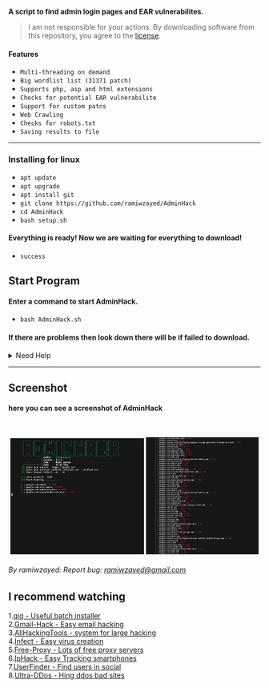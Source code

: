**A script to find admin login pages and EAR vulnerabilites.**

> I am not responsible for your actions.  By downloading software from this repository, you agree to the [license](https://github.com/ramiwzayed/AdminHack/blob/main/LICENSE).

#### Features
* `Multi-threading on demand`
* `Big wordlist list (31371 patch)`
* `Supports php, asp and html extensions`
* `Checks for potential EAR vulnerabilite`
* `Support for custom patns`
* `Web Crawling`
* `Checks for robots.txt`
* `Saving results to file`

---
### Installing for linux

* `apt update`
* `apt upgrade`
* `apt install git`
* `git clone https://github.com/ramiwzayed/AdminHack`
* `cd AdminHack`
* `bash setup.sh`


#### Everything is ready! Now we are waiting for everything to download!
 * `success`

## Start Program
#### Enter a command to start AdminHack.

* `bash AdminHack.sh`

#### If there are problems then look down there will be if failed to download.

<details id="missing-code-coverage">
  <summary>Need Help</summary>

#### Do you need help? Write me on: ramiwzayed@gmail.com 
#### And I will consider your letter and problem!

```bash
Email:
ramiwzayed@gmail.com
```
</details>

---





## Screenshot

#### here you can see a screenshot of AdminHack
<br>
<p align="center">
<img width="53.0%" src="src/IMG_20210809_124540.jpg"/> 
<img width="44.5%" src="src/IMG_20210814_122526.jpg"/>
</p>

###### By ramiwzayed: Report bug: ramiwzayed@gmail.com

## I recommend watching

1.<a href="https://github.com/ramiwzayed/qiq">qiq - Useful batch installer</a> <br>
2.<a href="https://github.com/ramiwzayed/Gmail-Hack">Gmail-Hack - Easy email hacking</a> <br>
3.<a href="https://github.com/ramiwzayed/AllHackingTools">AllHackingTools - system for large hacking</a> <br>
4.<a href="https://github.com/ramiwzayed/Infect">Infect - Easy virus creation</a> <br>
5.<a href="https://github.com/ramiwzayed/Free-Proxy">Free-Proxy - Lots of free proxy servers</a> <br>
6.<a href="https://github.com/ramiwzayed/IpHack">IpHack - Easy Tracking smartphones</a> <br>
7.<a href="https://github.com/ramiwzayed/UserFinder">UserFinder - Find users in social</a> <br>
8.<a href="https://github.com/ramiwzayed/Ultra-DDos">Ultra-DDos - Hing ddos bad sites</a> <br>
